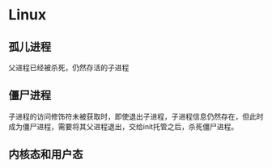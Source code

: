 # Linux
## 孤儿进程
<font bgcolor='red'>父进程已经被杀死，仍然存活的子进程</font>
## 僵尸进程
子进程的访问修饰符未被获取时，即使退出子进程，子进程信息仍然存在，但此时成为僵尸进程，需要将其父进程退出，交给init托管之后，杀死僵尸进程。
## 内核态和用户态
